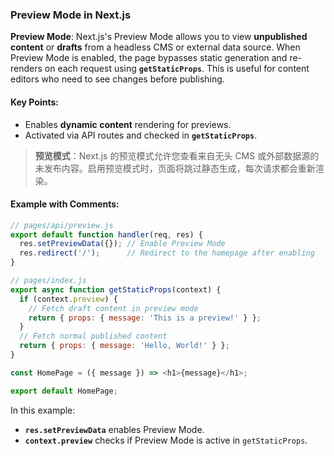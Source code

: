 ### Preview Mode in Next.js

**Preview Mode**: Next.js's Preview Mode allows you to view **unpublished content** or **drafts** from a headless CMS or external data source. When Preview Mode is enabled, the page bypasses static generation and re-renders on each request using **`getStaticProps`**. This is useful for content editors who need to see changes before publishing.

#### Key Points:
- Enables **dynamic content** rendering for previews.
- Activated via API routes and checked in **`getStaticProps`**.

> **预览模式**：Next.js 的预览模式允许您查看来自无头 CMS 或外部数据源的未发布内容。启用预览模式时，页面将跳过静态生成，每次请求都会重新渲染。

#### Example with Comments:

```js
// pages/api/preview.js
export default function handler(req, res) {
  res.setPreviewData({}); // Enable Preview Mode
  res.redirect('/');      // Redirect to the homepage after enabling
}

// pages/index.js
export async function getStaticProps(context) {
  if (context.preview) {
    // Fetch draft content in preview mode
    return { props: { message: 'This is a preview!' } };
  }
  // Fetch normal published content
  return { props: { message: 'Hello, World!' } };
}

const HomePage = ({ message }) => <h1>{message}</h1>;

export default HomePage;
```

In this example:
- **`res.setPreviewData`** enables Preview Mode.
- **`context.preview`** checks if Preview Mode is active in `getStaticProps`.